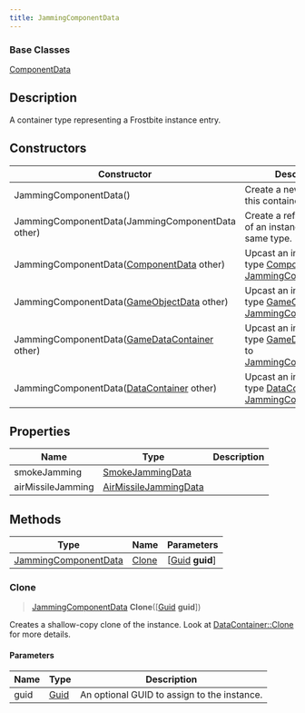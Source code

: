```yaml
---
title: JammingComponentData
---
```

### Base Classes

[ComponentData](ComponentData)

## Description

A container type representing a Frostbite instance entry.

## Constructors

| Constructor                                                                     | Description                                                                                                                     |
| ------------------------------------------------------------------------------- | ------------------------------------------------------------------------------------------------------------------------------- |
| JammingComponentData()                                                          | Create a new instance of this container type.                                                                                   |
| JammingComponentData(JammingComponentData other)                                | Create a reference copy of an instance of the same type.                                                                        |
| JammingComponentData([ComponentData](ComponentData) other)                      | Upcast an instance of type [ComponentData](ComponentData) to [JammingComponentData](JammingComponentData).                      |
| JammingComponentData([GameObjectData](GameObjectData) other)                    | Upcast an instance of type [GameObjectData](GameObjectData) to [JammingComponentData](JammingComponentData).                    |
| JammingComponentData([GameDataContainer](GameDataContainer) other)              | Upcast an instance of type [GameDataContainer](GameDataContainer) to [JammingComponentData](JammingComponentData).              |
| JammingComponentData([DataContainer](/vext/ref/shared/class/datacontainer) other) | Upcast an instance of type [DataContainer](/vext/ref/shared/class/datacontainer) to [JammingComponentData](JammingComponentData). |

## Properties

| Name              | Type                                           | Description |
| ----------------- | ---------------------------------------------- | ----------- |
| smokeJamming      | [SmokeJammingData](SmokeJammingData)           |             |
| airMissileJamming | [AirMissileJammingData](AirMissileJammingData) |             |

## Methods

| Type                                         | Name            | Parameters                                     |
| -------------------------------------------- | --------------- | ---------------------------------------------- |
| [JammingComponentData](JammingComponentData) | [Clone](#clone) | \[[Guid](/vext/ref/shared/class/guid) **guid**\] |

### Clone

> [JammingComponentData](JammingComponentData) **Clone**(\[[Guid](/vext/ref/shared/class/guid) **guid**\])

Creates a shallow-copy clone of the instance. Look at [DataContainer::Clone](/vext/ref/shared/class/datacontainer#clone) for more details.

#### Parameters

| Name | Type         | Description                                 |
| ---- | ------------ | ------------------------------------------- |
| guid | [Guid](Guid) | An optional GUID to assign to the instance. |
